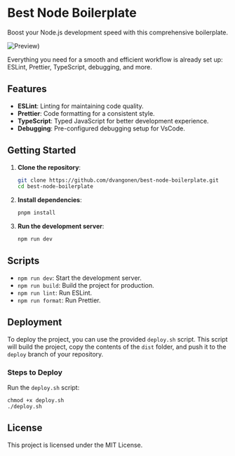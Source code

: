 # Best Node Boilerplate

Boost your Node.js development speed with this comprehensive boilerplate.

![Preview)](https://github.com/user-attachments/assets/b8c21170-844c-47fa-a73d-a2c408e5ccad)

Everything you need for a smooth and efficient workflow is already set up: ESLint, Prettier, TypeScript, debugging, and more.

## Features

- **ESLint**: Linting for maintaining code quality.
- **Prettier**: Code formatting for a consistent style.
- **TypeScript**: Typed JavaScript for better development experience.
- **Debugging**: Pre-configured debugging setup for VsCode.

## Getting Started

1. **Clone the repository**:
	```sh
	git clone https://github.com/dvangonen/best-node-boilerplate.git
	cd best-node-boilerplate
	```

2. **Install dependencies**:
	```sh
	pnpm install
	```

3. **Run the development server**:
	```sh
	npm run dev
	```

## Scripts

- `npm run dev`: Start the development server.
- `npm run build`: Build the project for production.
- `npm run lint`: Run ESLint.
- `npm run format`: Run Prettier.

## Deployment
To deploy the project, you can use the provided `deploy.sh` script. This script will build the project, copy the contents of the `dist` folder, and push it to the `deploy` branch of your repository.

### Steps to Deploy
Run the `deploy.sh` script:

```
chmod +x deploy.sh
./deploy.sh
```

## License

This project is licensed under the MIT License.
